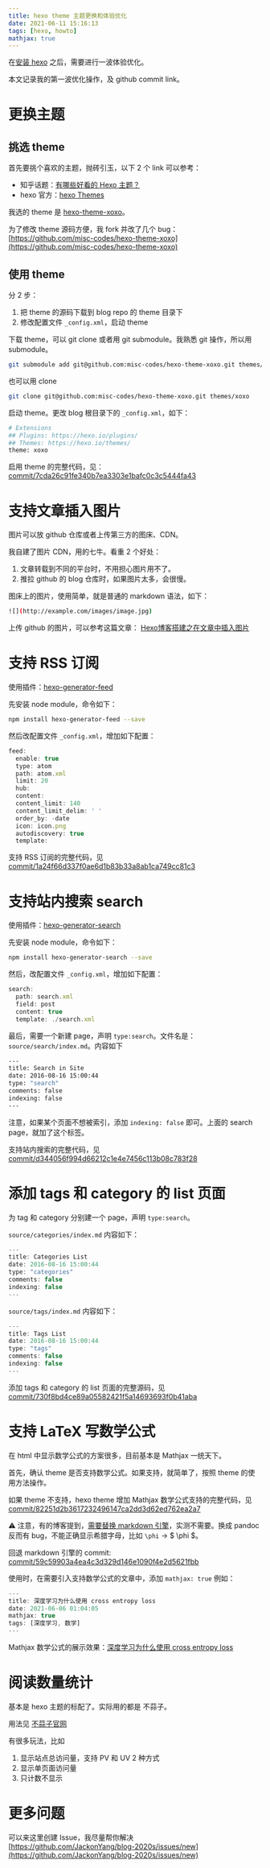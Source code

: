 ```yaml
---
title: hexo theme 主题更换和体验优化
date: 2021-06-11 15:16:13
tags: [hexo, howto]
mathjax: true
---
```


在[安装 hexo](https://jackon.me/2021/06/11/hexo-blog-setup/) 之后，需要进行一波体验优化。

本文记录我的第一波优化操作，及 github commit link。


# 更换主题

## 挑选 theme

首先要挑个喜欢的主题，抛砖引玉，以下 2 个 link 可以参考：

- 知乎话题：[有哪些好看的 Hexo 主题？](https://www.zhihu.com/question/24422335)
- hexo 官方：[hexo Themes](https://hexo.io/themes/)

我选的 theme 是 [hexo-theme-xoxo](https://github.com/KevinOfNeu/hexo-theme-xoxo)。

为了修改 theme 源码方便，我 fork 并改了几个 bug：[https://github.com/misc-codes/hexo-theme-xoxo](https://github.com/misc-codes/hexo-theme-xoxo)


## 使用 theme

分 2 步：

1. 把 theme 的源码下载到 blog repo 的 theme 目录下
2. 修改配置文件 `_config.xml`，启动 theme

下载 theme，可以 git clone 或者用 git submodule。我熟悉 git 操作，所以用 submodule。

```bash
git submodule add git@github.com:misc-codes/hexo-theme-xoxo.git themes/xoxo
```

也可以用 clone

```bash
git clone git@github.com:misc-codes/hexo-theme-xoxo.git themes/xoxo
```

启动 theme。更改 blog 根目录下的 `_config.xml`，如下：

```bash
# Extensions
## Plugins: https://hexo.io/plugins/
## Themes: https://hexo.io/themes/
theme: xoxo
```

启用 theme 的完整代码，见：[commit/7cda26c91fe340b7ea3303e1bafc0c3c5444fa43](https://github.com/JackonYang/blog-2020s/commit/7cda26c91fe340b7ea3303e1bafc0c3c5444fa43)


# 支持文章插入图片

图片可以放 github 仓库或者上传第三方的图床、CDN。

我自建了图片 CDN，用的七牛。看重 2 个好处：

1. 文章转载到不同的平台时，不用担心图片用不了。
2. 推拉 github 的 blog 仓库时，如果图片太多，会很慢。

图床上的图片，使用简单，就是普通的 markdown 语法，如下：

```bash
![](http://example.com/images/image.jpg)
```

上传 github 的图片，可以参考这篇文章：
[Hexo博客搭建之在文章中插入图片](https://yanyinhong.github.io/2017/05/02/How-to-insert-image-in-hexo-post/)


# 支持 RSS 订阅

使用插件：[hexo-generator-feed](https://github.com/hexojs/hexo-generator-feed)

先安装 node module，命令如下：

```bash
npm install hexo-generator-feed --save
```

然后改配置文件 `_config.xml`，增加如下配置：

```javascript
feed:
  enable: true
  type: atom
  path: atom.xml
  limit: 20
  hub:
  content:
  content_limit: 140
  content_limit_delim: ' '
  order_by: -date
  icon: icon.png
  autodiscovery: true
  template:
```

支持 RSS 订阅的完整代码，见 [commit/1a24f66d337f0ae6d1b83b33a8ab1ca749cc81c3](https://github.com/JackonYang/blog-2020s/commit/1a24f66d337f0ae6d1b83b33a8ab1ca749cc81c3)


# 支持站内搜索 search

使用插件：[hexo-generator-search](https://github.com/wzpan/hexo-generator-search)

先安装 node module，命令如下：

```bash
npm install hexo-generator-search --save
```

然后，改配置文件 `_config.xml`，增加如下配置：

```javascript
search:
  path: search.xml
  field: post
  content: true
  template: ./search.xml
```

最后，需要一个新建 page，声明 `type:search`。文件名是：`source/search/index.md`。内容如下

```bash
---
title: Search in Site
date: 2016-08-16 15:00:44
type: "search"
comments: false
indexing: false
---
```

注意，如果某个页面不想被索引，添加 `indexing: false` 即可。上面的 search page，就加了这个标签。

支持站内搜索的完整代码，见 [commit/d344056f994d66212c1e4e7456c113b08c783f28](https://github.com/JackonYang/blog-2020s/commit/d344056f994d66212c1e4e7456c113b08c783f28)


# 添加 tags 和 category 的 list 页面

为 tag 和 category 分别建一个 page，声明 `type:search`。

`source/categories/index.md` 内容如下：

```javascript
---
title: Categories List
date: 2016-08-16 15:00:44
type: "categories"
comments: false
indexing: false
---
```

`source/tags/index.md` 内容如下：

```javascript
---
title: Tags List
date: 2016-08-16 15:00:44
type: "tags"
comments: false
indexing: false
---
```

添加 tags 和 category 的 list 页面的完整源码，见 [commit/730f8bd4ce89a05582421f5a14693693f0b41aba](https://github.com/JackonYang/blog-2020s/commit/730f8bd4ce89a05582421f5a14693693f0b41aba)

# 支持 LaTeX 写数学公式

在 html 中显示数学公式的方案很多，目前基本是 Mathjax 一统天下。

首先，确认 theme 是否支持数学公式。如果支持，就简单了，按照 theme 的使用方法操作。

如果 theme 不支持，hexo theme 增加 Mathjax 数学公式支持的完整代码，见 [commit/82251d2b3617232496147ca2dd3d62ed762ea2a7](https://github.com/misc-codes/hexo-theme-xoxo/commit/82251d2b3617232496147ca2dd3d62ed762ea2a7)

⚠️ 注意，有的博客提到，[需要替换 markdown 引擎](https://adores.cc/posts/62947.html#%E6%9B%BF%E6%8D%A2%E6%B8%B2%E6%9F%93%E5%BC%95%E6%93%8E)，实测不需要。换成 pandoc 反而有 bug，不能正确显示希腊字母，比如 `\phi` -> $ \phi $。

回退 markdown 引擎的 commit: [commit/59c59903a4ea4c3d329d146e1090f4e2d5621fbb](https://github.com/JackonYang/blog-2020s/commit/59c59903a4ea4c3d329d146e1090f4e2d5621fbb)

使用时，在需要引入支持数学公式的文章中，添加 `mathjax: true`
例如：

```javascript
---
title: 深度学习为什么使用 cross entropy loss
date: 2021-06-06 01:04:05
mathjax: true
tags: [深度学习, 数学]
---
```

Mathjax 数学公式的展示效果：[深度学习为什么使用 cross entropy loss](https://jackon.me/2021/06/06/why-cross-entropy-loss/)


# 阅读数量统计

基本是 hexo 主题的标配了。实际用的都是 不蒜子。

用法见 [不蒜子官网](http://ibruce.info/2015/04/04/busuanzi/)

有很多玩法，比如

1. 显示站点总访问量，支持 PV 和 UV 2 种方式
2. 显示单页面访问量
3. 只计数不显示


# 更多问题

可以来这里创建 Issue，我尽量帮你解决 [https://github.com/JackonYang/blog-2020s/issues/new](https://github.com/JackonYang/blog-2020s/issues/new)
